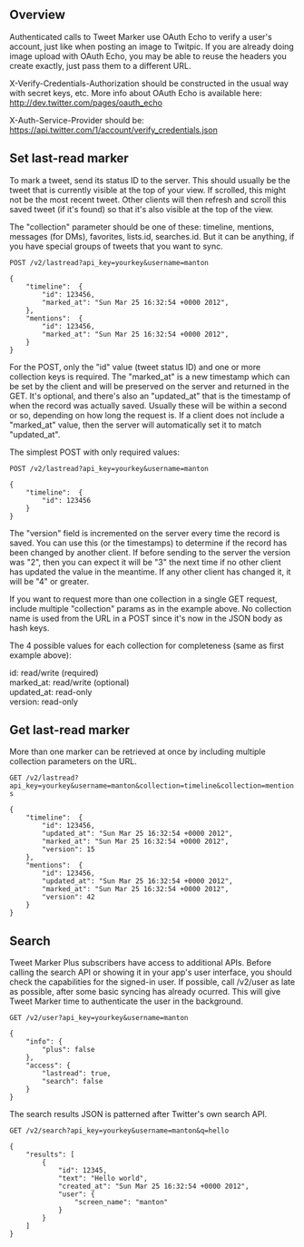 Overview
--------

Authenticated calls to Tweet Marker use OAuth Echo to verify a user's account, just like when posting an image to Twitpic. If you are already doing image upload with OAuth Echo, you may be able to reuse the headers you create exactly, just pass them to a different URL.

X-Verify-Credentials-Authorization should be constructed in the usual way with secret keys, etc. More info about OAuth Echo is available here: http://dev.twitter.com/pages/oauth_echo

X-Auth-Service-Provider should be: https://api.twitter.com/1/account/verify_credentials.json

Set last-read marker
--------------------

To mark a tweet, send its status ID to the server. This should usually be the tweet that is currently visible at the top of your view. If scrolled, this might not be the most recent tweet. Other clients will then refresh and scroll this saved tweet (if it's found) so that it's also visible at the top of the view.

The "collection" parameter should be one of these: timeline, mentions, messages (for DMs), favorites, lists.id, searches.id. But it can be anything, if you have special groups of tweets that you want to sync.

`POST /v2/lastread?api_key=yourkey&username=manton`

	{
		"timeline":  {
			"id": 123456,
			"marked_at": "Sun Mar 25 16:32:54 +0000 2012",
		},
		"mentions":  {
			"id": 123456,
			"marked_at": "Sun Mar 25 16:32:54 +0000 2012",
		}
	}

For the POST, only the "id" value (tweet status ID) and one or more collection keys is required. The "marked\_at" is a new timestamp which can be set by the client and will be preserved on the server and returned in the GET. It's optional, and there's also an "updated\_at" that is the timestamp of when the record was actually saved. Usually these will be within a second or so, depending on how long the request is. If a client does not include a "marked\_at" value, then the server will automatically set it to match "updated\_at".

The simplest POST with only required values:

`POST /v2/lastread?api_key=yourkey&username=manton`

	{
		"timeline":  {
			"id": 123456
		}
	}

The "version" field is incremented on the server every time the record is saved. You can use this (or the timestamps) to determine if the record has been changed by another client. If before sending to the server the version was "2", then you can expect it will be "3" the next time if no other client has updated the value in the meantime. If any other client has changed it, it will be "4" or greater.

If you want to request more than one collection in a single GET request, include multiple "collection" params as in the example above. No collection name is used from the URL in a POST since it's now in the JSON body as hash keys.

The 4 possible values for each collection for completeness (same as first example above):

id: read/write (required)  
marked\_at: read/write (optional)  
updated\_at: read-only  
version: read-only  

Get last-read marker
--------------------

More than one marker can be retrieved at once by including multiple collection parameters on the URL.

`GET /v2/lastread?api_key=yourkey&username=manton&collection=timeline&collection=mentions`

	{
		"timeline":  {
			"id": 123456,
			"updated_at": "Sun Mar 25 16:32:54 +0000 2012",
			"marked_at": "Sun Mar 25 16:32:54 +0000 2012",
			"version": 15
		},
		"mentions":  {
			"id": 123456,
			"updated_at": "Sun Mar 25 16:32:54 +0000 2012",
			"marked_at": "Sun Mar 25 16:32:54 +0000 2012",
			"version": 42
		}
	}

Search
------

Tweet Marker Plus subscribers have access to additional APIs. Before calling the search API or showing it in your app's user interface, you should check the capabilities for the signed-in user. If possible, call /v2/user as late as possible, after some basic syncing has already ocurred. This will give Tweet Marker time to authenticate the user in the background.

`GET /v2/user?api_key=yourkey&username=manton`

	{
		"info": {
			"plus": false
		},
		"access": {
			"lastread": true,
			"search": false
		}
	}

The search results JSON is patterned after Twitter's own search API.

`GET /v2/search?api_key=yourkey&username=manton&q=hello`

	{
		"results": [
			{
				"id": 12345,
				"text": "Hello world",
				"created_at": "Sun Mar 25 16:32:54 +0000 2012",
				"user": {
					"screen_name": "manton"
				}
			}
		]
	}
